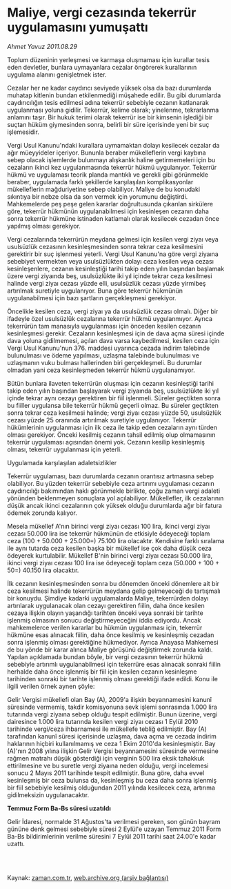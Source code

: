 # Maliye, vergi cezasında tekerrür uygulamasını yumuşattı

*Ahmet  Yavuz 2011.08.29*

<td class="columnist-detail">
<p>Toplum düzeninin yerleşmesi ve karmaşa oluşmaması için kurallar tesis eden devletler, bunlara uymayanlara cezalar öngörerek kurallarının uygulama alanını genişletmek ister.</p>
<p>
<div id="haberMetinDiv">
<p>Cezalar her ne kadar caydırıcı seviyede yüksek olsa da bazı durumlarda muhatap kitlenin bundan etkilenmediği müşahede edilir. Bu gibi durumlarda caydırıcılığın tesis edilmesi adına tekerrür sebebiyle cezanın katlanarak uygulanması yoluna gidilir. Tekerrür, kelime olarak; yinelenme, tekrarlanma anlamını taşır. Bir hukuk terimi olarak tekerrür ise bir kimsenin işlediği bir suçtan hüküm giymesinden sonra, belirli bir süre içerisinde yeni bir suç işlemesidir.
<p> Vergi Usul Kanunu'ndaki kurallara uymamaktan dolayı kesilecek cezalar da ağır müeyyideler içeriyor. Bununla beraber mükelleflerin vergi kaybına sebep olacak işlemlerde bulunmayı alışkanlık haline getirmemeleri için bu cezaların ikinci kez uygulanmasında tekerrür hükmü uygulanıyor. Tekerrür hükmü ve uygulaması teorik planda mantıklı ve gerekli gibi görünmekle beraber, uygulamada farklı şekillerde karşılaşılan komplikasyonlar mükelleflerin mağduriyetine sebep olabiliyor. Maliye de bu konudaki sıkıntıya bir nebze olsa da son vermek için yorumunu değiştirdi. Mahkemelerde peş peşe gelen kararlar doğrultusunda çıkarılan sirkülere göre, tekerrür hükmünün uygulanabilmesi için kesinleşen cezanın daha sonra tekerrür hükmüne istinaden katlamalı olarak kesilecek cezadan önce yapılmış olması gerekiyor.
<p> Vergi cezalarında tekerrürün meydana gelmesi için kesilen vergi ziyaı veya usulsüzlük ce­zasının kesinleşmesinden sonra tekrar ceza kesil­mesini gerektirir bir suç işlenmesi yeterli. Vergi Usul Kanunu'na göre vergi ziyaına sebebiyet vermekten veya usulsüzlükten dolayı ceza kesilen veya cezası kesinleşenlere, cezanın kesinleştiği tarihi takip eden yılın başından başlamak üzere vergi ziyaında beş, usulsüzlükte iki yıl içinde tekrar ceza kesilmesi halinde vergi ziyaı cezası yüzde elli, usulsüzlük cezası yüzde yirmibeş artırılmak suretiyle uygulanıyor. Buna göre tekerrür hükmünün uygulanabilmesi için bazı şartların gerçekleşmesi gerekiyor.
<p> Öncelikle kesilen ceza, vergi ziyaı ya da usulsüzlük cezası olmalı. Diğer bir ifadeyle özel usulsüzlük cezalarına tekerrür hükmü uygulanmıyor. Ayrıca tekerrürün tam manasıyla uygulanması için önceden kesilen cezanın kesinleşmesi gerekir. Cezaların kesinleşmesi için de dava açma süresi içinde dava yoluna gidilmemesi, açılan dava varsa kaybedilmesi, kesilen ceza için Vergi Usul Kanunu'nun 376. maddesi uyarınca cezada indirim talebinde bulunulması ve ödeme yapılması, uzlaşma talebinde bulunulması ve uzlaşmanın vuku bulması hallerinden biri gerçekleşmeli. Bu durumlar olmadan yani ceza kesinleşmeden tekerrür hükmü uygulanamıyor.
<p> Bütün bunlara ilaveten tekerrürün oluşması için cezanın kesinleştiği tarihi takip eden yılın başından başlayarak vergi ziyaında beş, usulsüzlükte iki yıl içinde tekrar aynı cezayı gerektiren bir fiil işlenmeli. Süreler geçtikten sonra bu fiiller uygulansa bile tekerrür hükmü geçerli olmaz. Bu süreler geçtikten sonra tekrar ceza kesilmesi halinde; vergi ziyaı cezası yüzde 50, usulsüzlük cezası yüzde 25 oranında artırılmak suretiyle uygulanıyor. Tekerrür hükümlerinin uygulanması için ilk ceza ile takip eden cezaların aynı türden olması gerekiyor. Önceki kesilmiş cezanın tahsil edilmiş olup olmamasının tekerrür uygulaması açısından önemi yok. Cezanın kesilip kesinleşmiş olması, tekerrür uygulanması için yeterli.
<p>Uygulamada karşılaşılan adaletsizlikler
<p>Tekerrür uygulaması, bazı durumlarda cezanın orantısız artmasına sebep olabiliyor. Bu yüzden tekerrür sebebiyle ceza artırımı uygulaması cezanın caydırıcılığı bakımından haklı görünmekle birlikte, çoğu zaman vergi adaleti yönünden beklenmeyen sonuçlara yol açılabiliyor. Mükellefler, ilk cezalarının düşük ancak ikinci cezalarının çok yüksek olduğu durumlarda ağır bir fatura ödemek zorunda kalıyor.
<p> Mesela mükellef A'nın birinci vergi ziyaı cezası 100 lira, ikinci vergi ziyaı cezası 50.000 lira ise tekerrür hükmünün de etkisiyle ödeyeceği toplam ceza (100 + 50.000 + 25.000=) 75.100 lira olacaktır. Kendisine farklı sıralama ile aynı tutarda ceza kesilen başka bir mükellef ise çok daha düşük ceza ödeyerek kurtulabilir. Mükellef B'nin birinci vergi ziyaı cezası 50.000 lira, ikinci vergi ziyaı cezası 100 lira ise ödeyeceği toplam ceza (50.000 + 100 + 50=) 40.150 lira olacaktır.
<p> İlk cezanın kesinleşmesinden sonra bu dönemden önceki dönemlere ait bir ceza kesilmesi halinde tekerrürün meydana gelip gelme­yeceği de tartışmalı bir konuydu. Şimdiye kadarki uygulamalarda Maliye, tekerrürden dolayı artırılarak uygulanacak olan cezayı gerektiren fiilin, daha önce kesilen cezaya ilişkin olayın yaşandığı tarihten önceki veya sonraki bir tarihte işlenmiş olmasının sonucu değiştirmeyeceğini iddia ediyordu. Ancak mahkemelerce verilen kararlar bu hükmün uygulanması için, tekerrür hükmüne esas alınacak fiilin, daha önce kesilmiş ve kesinleşmiş cezadan sonra işlenmiş olması gerektiğine hükmediyor. Ayrıca Anayasa Mahkemesi de bu yönde bir karar alınca Maliye görüşünü değiştirmek zorunda kaldı. Yapılan açıklamada bundan böyle, bir vergi cezasının tekerrür hükmü sebebiyle artırımlı uygulanabilmesi için tekerrüre esas alınacak sonraki fiilin herhalde daha önce işlenmiş bir fiil için kesilen cezanın kesinleşme tarihinden sonraki bir tarihte işlenmiş olması gerektiği ifade edildi. Konu ile ilgili verilen örnek aynen şöyle:
<p> Gelir Vergisi mükellefi olan Bay (A), 2009'a ilişkin beyannamesini kanunî süresinde vermemiş, takdir komisyonuna sevk işlemi sonrasında 1.000 lira tutarında vergi ziyaına sebep olduğu tespit edilmiştir. Bunun üzerine, vergi dairesince 1.000 lira tutarında kesilen vergi ziyaı cezası 1 Eylül 2010 tarihinde vergi/ceza ihbarnamesi ile mükellefe tebliğ edilmiştir. Bay (A) tarafından kanunî süresi içerisinde uzlaşma, dava açma ve cezada indirim haklarının hiçbiri kullanılmamış ve ceza 1 Ekim 2010'da kesinleşmiştir. Bay (A)'nın 2008 yılına ilişkin Gelir Vergisi beyannamesini süresinde vermesine rağmen matrahı düşük gösterdiği için verginin 500 lira eksik tahakkuk ettirilmesine ve bu suretle vergi ziyaına neden olduğu, vergi incelemesi sonucu 2 Mayıs 2011 tarihinde tespit edilmiştir. Buna göre, daha evvel kesinleşmiş bir ceza bulunsa da, kesinleşmiş bu ceza daha sonra işlenmiş bir fiil sebebiyle kesilmiş olduğundan 2011 yılında kesilecek ceza, artırıma gidilmeksizin uygulanacaktır.
<p>
<p><b>Temmuz Form Ba-Bs süresi uzatıldı</b>
<p>Gelir İdaresi, normalde 31 Ağustos'ta verilmesi gereken, son günün bayram gününe denk gelmesi sebebiyle süresi 2 Eylül'e uzayan Temmuz 2011 Form Ba-Bs bildirimlerinin verilme süresini 7 Eylül 2011 tarihi saat 24.00'e kadar uzattı.
<p></p></p></p></p></p></p></p></p></p></p></p></p></p></p></div>
</p>


<p><br>
		 </br></p></td>

Kaynak: [zaman.com.tr](http://zaman.com.tr/yazar.do?yazino=1174225), [web.archive.org (arşiv bağlantısı)](http://web.archive.org/web/20120103034411/http://www.zaman.com.tr:80/yazar.do?yazino=1174225)
